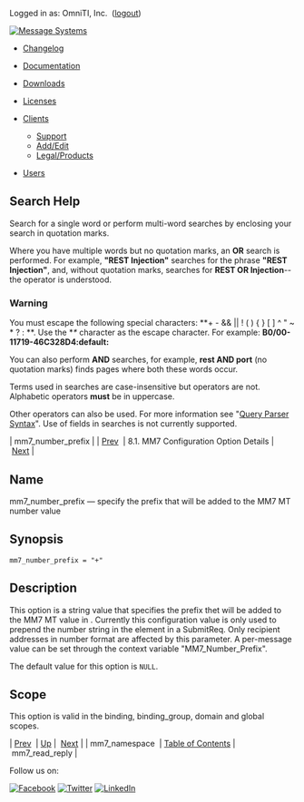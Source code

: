 Logged in as: OmniTI, Inc.  ([logout](https://support.messagesystems.com/logout.php))

[![Message Systems](https://support.messagesystems.com/images/ms-white205.png)](https://support.messagesystems.com/start.php) 

*   [Changelog](https://support.messagesystems.com/start.php?show=changelog)
*   [Documentation](https://support.messagesystems.com/docs/)
*   [Downloads](https://support.messagesystems.com/start.php)

*   [Licenses](https://support.messagesystems.com/license_summary.php)
*   <a href="">Clients</a>
    *   [Support](https://support.messagesystems.com/cs.php)
    *   [Add/Edit](https://support.messagesystems.com/edit_client.php)
    *   [Legal/Products](https://support.messagesystems.com/edit_products.php)
*   [Users](https://support.messagesystems.com/edit_customer.php)

## Search Help

Search for a single word or perform multi-word searches by enclosing your search in quotation marks.

Where you have multiple words but no quotation marks, an **OR** search is performed. For example, **"REST Injection"** searches for the phrase **"REST Injection"**, and, without quotation marks, searches for **REST OR Injection**--the operator is understood.

### Warning

You must escape the following special characters: **+ - && || ! ( ) { } [ ] ^ " ~ * ? : \**. Use the **\** character as the escape character. For example: **B0/00-11719-46C328D4\:default\:**

You can also perform **AND** searches, for example, **rest AND port** (no quotation marks) finds pages where both these words occur.

Terms used in searches are case-insensitive but operators are not. Alphabetic operators **must** be in uppercase.

Other operators can also be used. For more information see "[Query Parser Syntax](https://lucene.apache.org/core/old_versioned_docs/versions/3_0_0/queryparsersyntax.html)". Use of fields in searches is not currently supported.

| mm7_number_prefix |
| [Prev](mobility.conf.mm7_namespace.php)  | 8.1. MM7 Configuration Option Details |  [Next](mobility.conf.mm7_read_reply.php) |

<a name="mobility.conf.mm7_number_prefix"></a>
## Name

mm7_number_prefix — specify the prefix that will be added to the MM7 MT number value

## Synopsis

`mm7_number_prefix = "+"`

<a name="idp2518736"></a>
## Description

This option is a string value that specifies the prefix thet will be added to the MM7 MT <Number> value in <Recipients>. Currently this configuration value is only used to prepend the number string in the <Recipients> element in a SubmitReq. Only recipient addresses in number format are affected by this parameter. A per-message value can be set through the context variable "MM7_Number_Prefix".

The default value for this option is `NULL`.

<a name="idp2521904"></a>
## Scope

This option is valid in the binding, binding_group, domain and global scopes.

| [Prev](mobility.conf.mm7_namespace.php)  | [Up](mobility.mm7.options.php#mm7.conf) |  [Next](mobility.conf.mm7_read_reply.php) |
| mm7_namespace  | [Table of Contents](index.php) |  mm7_read_reply |

Follow us on:

[![Facebook](https://support.messagesystems.com/images/icon-facebook.png)](http://www.facebook.com/messagesystems) [![Twitter](https://support.messagesystems.com/images/icon-twitter.png)](http://twitter.com/#!/MessageSystems) [![LinkedIn](https://support.messagesystems.com/images/icon-linkedin.png)](http://www.linkedin.com/company/message-systems)